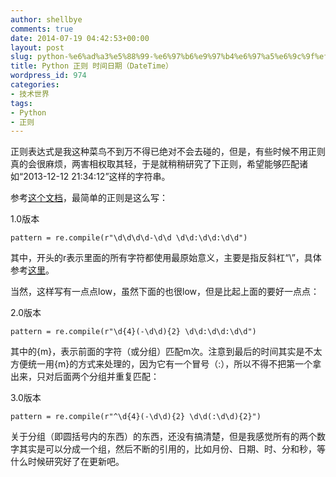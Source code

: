```yaml
---
author: shellbye
comments: true
date: 2014-07-19 04:42:53+00:00
layout: post
slug: python-%e6%ad%a3%e5%88%99-%e6%97%b6%e9%97%b4%e6%97%a5%e6%9c%9f%ef%bc%88datetime%ef%bc%89
title: Python 正则 时间日期（DateTime）
wordpress_id: 974
categories:
- 技术世界
tags:
- Python
- 正则
---
```


正则表达式是我这种菜鸟不到万不得已绝对不会去碰的，但是，有些时候不用正则真的会很麻烦，两害相权取其轻，于是就稍稍研究了下正则，希望能够匹配诸如“2013-12-12 21:34:12”这样的字符串。

参考[这个文档](http://www.cnblogs.com/huxi/archive/2010/07/04/1771073.html)，最简单的正则是这么写：

1.0版本

    
    pattern = re.compile(r"\d\d\d\d-\d\d \d\d:\d\d:\d\d")


其中，开头的r表示里面的所有字符都使用最原始意义，主要是指反斜杠“\”，具体参考[这里](http://stackoverflow.com/questions/2081640/what-exactly-do-u-and-r-string-flags-do-in-python-and-what-are-raw-string-l)。

当然，这样写有一点点low，虽然下面的也很low，但是比起上面的要好一点点：

2.0版本

    
    pattern = re.compile(r"\d{4}(-\d\d){2} \d\d:\d\d:\d\d")


其中的{m}，表示前面的字符（或分组）匹配m次。注意到最后的时间其实是不太方便统一用{m}的方式来处理的，因为它有一个冒号（:），所以不得不把第一个拿出来，只对后面两个分组并重复匹配：

3.0版本

    
    pattern = re.compile(r"^\d{4}(-\d\d){2} \d\d(:\d\d){2}")


关于分组（即圆括号内的东西）的东西，还没有搞清楚，但是我感觉所有的两个数字其实是可以分成一个组，然后不断的引用的，比如月份、日期、时、分和秒，等什么时候研究好了在更新吧。
